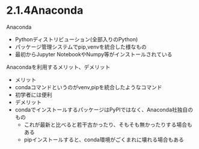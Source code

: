 # 2.1.4Anaconda

Anaconda<br>
* Pythonディストリビューション(全部入りのPython)
* パッケージ管理システムでpip,venvを統合した様なもの
* 最初からJupyter NotebookやNumpy等がインストールされている

Anacondaを利用するメリット、デメリット<br>
* メリット
* condaコマンドというのがvenv,pipを統合したようなコマンド
* 初学者には便利
* デメリット
* condaでインストールするパッケージはPyPIではなく、Anaconda社独自のもの
    * これが最新と比べると若干古かったり、そもそも無かったりする場合もある
    * pipインストールすると、conda環境がごくまれに壊れる場合もある